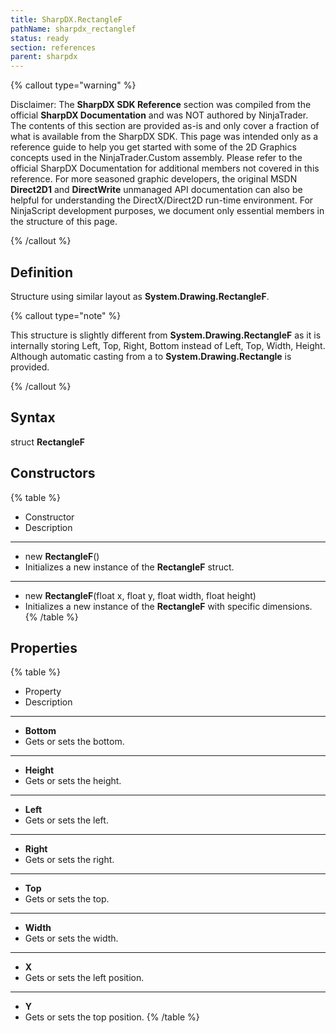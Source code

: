 ```yaml
---
title: SharpDX.RectangleF
pathName: sharpdx_rectanglef
status: ready
section: references
parent: sharpdx
---
```


{% callout type="warning" %}

Disclaimer: The **SharpDX SDK Reference** section was compiled from the official **SharpDX Documentation** and was NOT authored by NinjaTrader. The contents of this section are provided as-is and only cover a fraction of what is available from the SharpDX SDK. This page was intended only as a reference guide to help you get started with some of the 2D Graphics concepts used in the NinjaTrader.Custom assembly. Please refer to the official SharpDX Documentation for additional members not covered in this reference. For more seasoned graphic developers, the original MSDN **Direct2D1** and **DirectWrite** unmanaged API documentation can also be helpful for understanding the DirectX/Direct2D run-time environment. For NinjaScript development purposes, we document only essential members in the structure of this page.

{% /callout %}

## Definition

Structure using similar layout as **System.Drawing.RectangleF**.

{% callout type="note" %}

This structure is slightly different from **System.Drawing.RectangleF** as it is internally storing Left, Top, Right, Bottom instead of Left, Top, Width, Height. Although automatic casting from a to **System.Drawing.Rectangle** is provided.

{% /callout %}

## Syntax

struct **RectangleF**

## Constructors

{% table %}

* Constructor
* Description

---

* new **RectangleF**()
* Initializes a new instance of the **RectangleF** struct.

---

* new **RectangleF**(float x, float y, float width, float height)
* Initializes a new instance of the **RectangleF** with specific dimensions.
{% /table %}

## Properties

{% table %}

* Property
* Description

---

* **Bottom**
* Gets or sets the bottom.

---

* **Height**
* Gets or sets the height.

---

* **Left**
* Gets or sets the left.

---

* **Right**
* Gets or sets the right.

---

* **Top**
* Gets or sets the top.

---

* **Width**
* Gets or sets the width.

---

* **X**
* Gets or sets the left position.

---

* **Y**
* Gets or sets the top position.
{% /table %}
